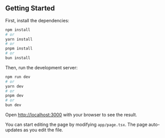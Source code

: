 ## Getting Started

First, install the dependencies:

```bash
npm install
# or
yarn install
# or
pnpm install
# or
bun install
```

Then, run the development server:
```bash
npm run dev
# or
yarn dev
# or
pnpm dev
# or
bun dev
```

Open [http://localhost:3000](http://localhost:3000) with your browser to see the result.

You can start editing the page by modifying `app/page.tsx`. The page auto-updates as you edit the file.
